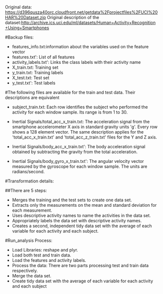 Original data: https://d396qusza40orc.cloudfront.net/getdata%2Fprojectfiles%2FUCI%20HAR%20Dataset.zip
Original description of the dataset:http://archive.ics.uci.edu/ml/datasets/Human+Activity+Recognition+Using+Smartphones

#Backup files:

* features_info.txt:information about the variables used on the feature vector
* features.txt': List of all features
* activity_labels.txt': Links the class labels with their activity name
* X_train.txt: Training set
* y_train.txt: Training labels
* X_test.txt: Test set
* y_test.txt': Test labels

#The following files are available for the train and test data. Their descriptions are equivalent

* subject_train.txt: Each row identifies the subject who performed the activity for each window sample. Its range is from 1 to 30.

* Inertial Signals/total_acc_x_train.txt: The acceleration signal from the smartphone accelerometer X axis in standard gravity units 'g'.
Every row shows a 128 element vector. The same description applies for the 'total_acc_x_train.txt' and 'total_acc_z_train.txt' files for the Y and Z axis.

* Inertial Signals/body_acc_x_train.txt': The body acceleration signal obtained by subtracting the gravity from the total acceleration.

* Inertial Signals/body_gyro_x_train.txt': The angular velocity vector measured by the gyroscope for each window sample. The units are radians/second.


#Transformation details:

##There are 5 steps:

* Merges the training and the test sets to create one data set.
* Extracts only the measurements on the mean and standard deviation for each measurement.
* Uses descriptive activity names to name the activities in the data set.
* Appropriately labels the data set with descriptive activity names.
* Creates a second, independent tidy data set with the average of each variable for each activity and each subject.

#Run_analysis Process:

* Load Libraries: reshape and plyr.
* Load both test and train data.
* Load the features and activity labels.
* Process the data: There are two parts processing test and train data respectively.
* Merge the data set.
* Create tidy data set with the average of each variable for each activity and each subject





